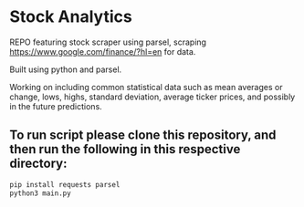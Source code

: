 # Stock Analytics
REPO featuring stock scraper using parsel, scraping https://www.google.com/finance/?hl=en for data.

Built using python and parsel.

Working on including common statistical data such as mean averages or change, lows, highs, standard deviation, average ticker prices, and possibly in the future predictions.

<h2>To run script please clone this repository, and then run the following in this respective directory:</h2>

```bash
pip install requests parsel
python3 main.py
```
